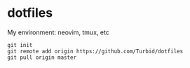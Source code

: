 # dotfiles
My environment: neovim, tmux, etc

```
git init
git remote add origin https://github.com/Turbid/dotfiles
git pull origin master
```
